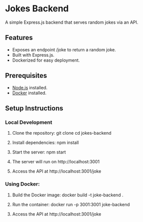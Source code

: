 
# Jokes Backend

A simple Express.js backend that serves random jokes via an API.

## Features

- Exposes an endpoint /joke to return a random joke.
- Built with Express.js.
- Dockerized for easy deployment.

## Prerequisites

- [Node.js](https://nodejs.org) installed.
- [Docker](https://www.docker.com/) installed.

## Setup Instructions
### Local Development

1. Clone the repository:
   git clone <repository-url>
   cd jokes-backend

2. Install dependencies:
   npm install

3. Start the server:
   npm start

4. The server will run on http://localhost:3001

5. Access the API at http://localhost:3001/joke


### Using Docker:

1. Build the Docker image:
   docker build -t joke-backend .

2. Run the container:
   docker run -p 3001:3001 joke-backend

3. Access the API at http://localhost:3001/joke

